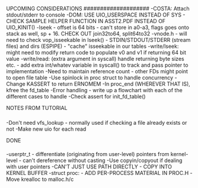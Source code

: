 UPCOMING CONSIDERATIONS
####################
-COSTA: Attach stdout/stderr to console
-DOM: USE UIO_USERSPACE INSTEAD OF SYS - CHECK SAMPLE HELPER FUNCTION IN ASST2.PDF INSTEAD OF UIO_KINIT()
-lseek - offset is 64 bits - can't store in a0-a3, flags goes onto stack as well, sp + 16. CHECK OUT join32to64, split64to32
-vnode.h - will need to check vop_isseekable in lseek() - STDIN/STDOUT/STDERR (stream files) and dirs (ESPIPE) - "cache" isseekable in our tables
-write/lseek: might need to modify return code to populate v0 and v1 if returning 64 bit value
-write/read: (extra argument in syscall) handle returning byte sizes etc. - add extra int/whatev variable in syscall() to track and pass pointer to implementation
-Need to maintain reference count - other FDs might point to open file table
-Use spinlock in proc struct to handle concurrency
-Change KASSERT to return ERNOMEM
-In proc_end (WHEREVER THAT IS), kfree the fd_table
-Error handling - write up a flowchart with each of the different cases to handle
-Check assert for init_fd_table()

NOTES FROM TUTORIAL
#####
-Don't need vfs_lookup - normally used if checking a file already exists or not
-Make new uio for each read

DONE
####
-userptr_t - differentiate (originating from user-level) pointers from kernel-level - can't dereference without casting
-Use copyin/copyout if dealing with user pointers
-CAN'T JUST USE PATH DIRECTLY - COPY INTO KERNEL BUFFER
-struct proc: - ADD PER-PROCESS MATERIAL IN PROC.H
-Move krealloc to malloc.h/c
